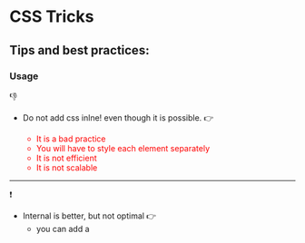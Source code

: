 # CSS Tricks 

## Tips and best practices:

### Usage

:-1:

* Do not add css inlne! even though it is possible. :point_right: <div style="color:red">
    * It is a bad practice 
    * You will have to style each element separately
    * It is not efficient
    * It is not scalable

**************************

:exclamation:

* Internal is better, but not optimal :point_right: <style></style>
    * you can add a <style> tag to the HTML where the elements will be styled, but it can only be used in one file
    * Which will make the the file larger

**************************

:thumbsup:

* External is the Best :point_right: <link href="style.css">
    * Keeps the styles separate from HTML
    * Improve readability and reusability

